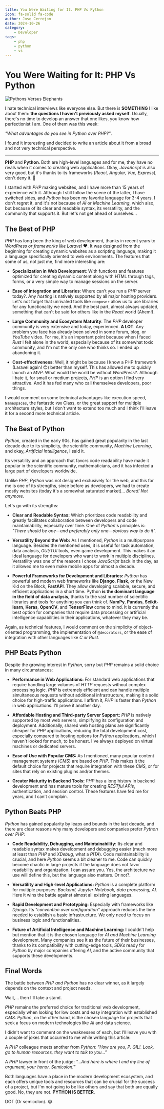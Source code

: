 ```yaml
---
title: You Were Waiting for It. PHP Vs Python
icon: fa-solid fa-code
author: Jose Cerrejon
date: 2024-10-26
category:
    - Developer
tags:
    - php
    - python
    - vs
---
```


# You Were Waiting for It: PHP Vs Python

![Pythons Versus Elephants](/images/2024/10/python_vs_php.jpg "Generated by Copilot")

I hate technical interviews like everyone else. But there is **SOMETHING** I like about them: **the questions I haven't previously asked myself**. Usually, there's no time to develop an answer that one likes, you know how perfectionist I am. One of them was this week:

_"What advantages do you see in Python over PHP?"_.

I found it interesting and decided to write an article about it from a broad and not very technical perspective.

---

**PHP** and **Python**. Both are high-level languages and for me, they have no rivals when it comes to creating web applications. Okay, _JavaScript_ is also very good, but it's thanks to its frameworks (_React, Angular, Vue, Express_), don't deny it. 😬

I started with _PHP_ making websites, and I have more than 15 years of experience with it. Although I still follow the scene of the latter, I have switched sides, and _Python_ has been my favorite language for 3-4 years. I don't regret it, and it's not because of _AI_ or _Machine Learning_, which also, but because of its clear and readable syntax, its versatility, and the community that supports it. But let's not get ahead of ourselves...

## The Best of PHP

_PHP_ has long been the king of web development, thanks in recent years to _WordPress or frameworks like Laravel_ ♥️. It was designed from the beginning for creating dynamic websites as a scripting language, making it a language specifically oriented to web environments. The features that some of us, not just me, find more interesting are:

-   **Specialization in Web Development**: With functions and features optimized for creating dynamic content along with HTML through tags, forms, or a very simple way to manage sessions on the server.

-   **Ease of Integration and Libraries**: Where can't you run a _PHP_ server today?. Any _hosting_ is natively supported by all major hosting providers. Let's not forget that unrivaled tools like `composer` allow us to use libraries for any functionality we need. And the best part, almost always updated, something that can't be said for others like in the _React_ world (Ahem!).

-   **Large Community and Ecosystem Maturity**: The _PHP_ developer community is very extensive and today, experienced. **A LOT**. Any problem you face has already been solved in some forum, blog, or _YouTube_ video. For me, it's an important point because when I faced _Rust_ I felt alone in the world, especially because of its somewhat toxic community, and I'm not the only one who thinks so. I ended up abandoning it.

-   **Cost-effectiveness**: Well, it might be because I know a PHP framework (Laravel again! 😍) better than myself. This has allowed me to quickly launch an _MVP_. What would the world be without _WordPress_?. Although I hate it, for small or medium projects, _PHP_ is an option I find very attractive. And it has fed many who call themselves developers, poor things.

I would comment on some technical advantages like execution speed, `Namespaces`, the fantastic `PDO` Class, or the great support for multiple architecture styles, but I don't want to extend too much and I think I'll leave it for a second more technical article.

## The Best of Python

_Python_, created in the early 90s, has gained great popularity in the last decade due to its simplicity, the scientific community, _Machine Learning_, and okay, _Artificial Intelligence_, I said it.

Its versatility and an approach that favors code readability have made it popular in the scientific community, mathematicians, and it has infected a large part of developers worldwide.

Unlike _PHP_, _Python_ was not designed exclusively for the web, and this for me is one of its strengths, since before as developers, we had to create mostly websites (today it's a somewhat saturated market)... _Bored! Not anymore_.

Let's go with its strengths:

-   **Clear and Readable Syntax:** Which prioritizes code readability and greatly facilitates collaboration between developers and code maintainability, especially over time. One of _Python_'s principles is: _"There should be one—and preferably only one—obvious way to do it"_.

*   **Versatility Beyond the Web:** As I mentioned, _Python_ is a multipurpose language. Besides the mentioned uses, it is useful for task automation, data analysis, _GUI/TUI_ tools, even game development. This makes it an ideal language for developers who want to work in multiple disciplines. Versatility was one of the reasons I chose _JavaScript_ back in the day, as it allowed me to even make mobile apps for almost a decade.

*   **Powerful Frameworks for Development and Libraries:** _Python_ has powerful and modern web frameworks like **Django**, **Flask**, or the New Kid on the Block, **FastAPI**. They allow developing scalable, secure, and efficient applications in a short time. Python **is the dominant language in the field of data analysis**, thanks to the vast number of scientific libraries and tools for anything you can think of. **NumPy**, **Pandas**, **Scikit-learn**, **Keras**, **OpenCV**, and **TensorFlow** come to mind. It is currently the best option for companies that require data processing or artificial intelligence capabilities in their applications, whatever they may be.

Again, as technical features, I would comment on the simplicity of object-oriented programming, the implementation of `@decorators`, or the ease of integration with other languages like _C or Rust_.

## PHP Beats Python

Despite the growing interest in _Python_, sorry but _PHP_ remains a solid choice in many circumstances:

-   **Performance in Web Applications:** For standard web applications that require handling large volumes of _HTTP_ requests without complex processing logic. _PHP_ is extremely efficient and can handle multiple simultaneous requests without additional infrastructure, making it a solid choice for high-traffic applications. I affirm it, _PHP_ is faster than _Python_ in web applications. I'll prove it another day.

-   **Affordable Hosting and Third-party Server Support:** _PHP_ is natively supported by most web servers, simplifying its configuration and deployment. Additionally, shared web hosting plans are significantly cheaper for _PHP_ applications, reducing the total development cost, especially compared to hosting options for _Python_ applications, which I haven't looked for much, to be honest. I've always deployed on virtual machines or dedicated servers.

-   **Ease of Use with Popular CMS:** As I mentioned, many popular content management systems (_CMS_) are based on _PHP_. This makes it the default choice for projects that require integration with these _CMS_, or for sites that rely on existing plugins and/or themes.

-   **Greater Maturity in Backend Tools:** _PHP_ has a long history in backend development and has mature tools for creating _RESTful APIs_, authentication, and session control. These features have fed me for years, and I can't complain.

## Python Beats PHP

_Python_ has gained popularity by leaps and bounds in the last decade, and there are clear reasons why many developers and companies prefer _Python over PHP_:

-   **Code Readability, Debugging, and Maintainability:** Its clear and readable syntax makes development and debugging easier (much more at least than _PHP_ and _XDebug_, what a _PITA_). Code maintainability is crucial, and here _Python_ seems a bit cleaner to me. Code can quickly become chaotic in large projects if the language does not favor readability and organization. I can assure you. Yes, the architecture we use will define this, but the language also matters. Or not?.

-   **Versatility and High-level Applications:** _Python_ is a complete platform for multiple purposes: _Backend, Jupyter Notebook, data processing, AI_. Here it wins the battle against almost all existing languages.

-   **Rapid Development and Prototyping:** Especially with frameworks like _Django_. Its _"convention over configuration"_ approach reduces the time needed to establish a basic infrastructure. We only need to focus on business logic and functionalities.

-   **Future of Artificial Intelligence and Machine Learning:** I couldn't help but mention that it is the chosen language for _AI and Machine Learning_ development. Many companies see it as the future of their businesses, thanks to its compatibility with cutting-edge tools, _SDKs_ ready for _Python_ by major companies offering _AI_, and the active community that supports these developments.

## Final Words

The battle between _PHP and Python_ has no clear winner, as it largely depends on the context and project needs.

Wait,... then I'll take a stand.

_PHP_ remains the preferred choice for traditional web development, especially when looking for low costs and easy integration with established _CMS_. _Python_, on the other hand, is the chosen language for projects that seek a focus on modern technologies like _AI_ and data science.

I didn't want to comment on the weaknesses of each, but I'll leave you with a couple of jokes that occurred to me while writing this article:

A _PHP_ colleague meets another from _Python_: _"How are you, P. GIL!. Look, go to human resources, they want to talk to you..."_

A _PHP_ lawyer in front of the judge: _"...And here is where I end my line of argument, your honor. Semicolon!"_

Both languages have a place in the modern development ecosystem, and each offers unique tools and resources that can be crucial for the success of a project, but I'm not going to be like others and say that both are equally good. No, they are not. **PYTHON IS BETTER**.

DOT (Or semicolon). 😂
